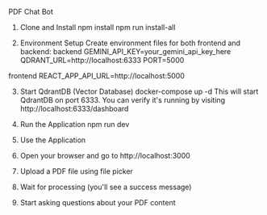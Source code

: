 PDF Chat Bot

1. Clone and Install
npm install
npm run install-all


2. Environment Setup
Create environment files for both frontend and backend:
backend
GEMINI_API_KEY=your_gemini_api_key_here
QDRANT_URL=http://localhost:6333
PORT=5000

frontend
REACT_APP_API_URL=http://localhost:5000


3. Start QdrantDB (Vector Database)
docker-compose up -d
This will start QdrantDB on port 6333. You can verify it's running by visiting http://localhost:6333/dashboard

4. Run the Application
npm run dev


5. Use the Application

1. Open your browser and go to http://localhost:3000
2. Upload a PDF file using file picker
3. Wait for processing (you'll see a success message)
4. Start asking questions about your PDF content


